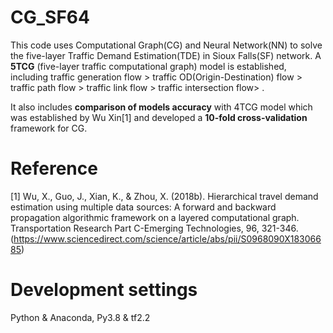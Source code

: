 # CG_SF64
This code uses Computational Graph(CG) and Neural Network(NN) to solve the five-layer Traffic Demand Estimation(TDE) in Sioux Falls(SF) network. A **5TCG** (five-layer traffic computational graph) model is established, including traffic generation flow > traffic OD(Origin-Destination) flow > traffic path flow > traffic link flow > traffic intersection flow> . 

It also includes **comparison of models accuracy** with 4TCG model which was established by Wu Xin[1] and developed a **10-fold cross-validation** framework for CG.
# Reference 
[1] Wu, X., Guo, J., Xian, K., & Zhou, X. (2018b). Hierarchical travel demand estimation using multiple data sources: A forward and backward propagation algorithmic framework on a layered computational graph. Transportation Research Part C-Emerging Technologies, 96, 321-346. (https://www.sciencedirect.com/science/article/abs/pii/S0968090X18306685)
# Development settings
Python & Anaconda, Py3.8 & tf2.2

